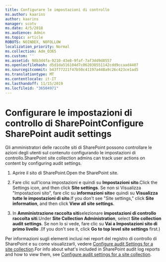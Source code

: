 ```yaml
---
title: Configurare le impostazioni di controllo
ms.author: kaarins
author: kaarins
manager: scotv
ms.date: 4/5/2018
ms.audience: Admin
ms.topic: article
ROBOTS: NOINDEX, NOFOLLOW
localization_priority: Normal
ms.collection: Adm_O365
ms.custom: ''
ms.assetid: 98b3d4fa-9210-43e8-9faf-7af3dd9d8557
ms.openlocfilehash: d5d1da516104d7c062038551142cdd9ccaad4407
ms.sourcegitcommit: b43f77221f47b50c41197a448a9c26c423ce1ad5
ms.translationtype: MT
ms.contentlocale: it-IT
ms.lasthandoff: 11/15/2019
ms.locfileid: "36504971"
---
```

# <a name="configure-sharepoint-audit-settings"></a><span data-ttu-id="dc3eb-102">Configurare le impostazioni di controllo di SharePoint</span><span class="sxs-lookup"><span data-stu-id="dc3eb-102">Configure SharePoint audit settings</span></span>

<span data-ttu-id="dc3eb-103">Gli amministratori delle raccolte siti di SharePoint possono controllare le azioni degli utenti sul contenuto configurando le impostazioni di controllo.</span><span class="sxs-lookup"><span data-stu-id="dc3eb-103">SharePoint site collection admins can track user actions on content by configuring audit settings.</span></span>
  
1. <span data-ttu-id="dc3eb-104">Aprire il sito di SharePoint.</span><span class="sxs-lookup"><span data-stu-id="dc3eb-104">Open the SharePoint site.</span></span>
    
2. <span data-ttu-id="dc3eb-105">Fare clic sull'icona impostazioni e quindi su **Impostazioni sito**.</span><span class="sxs-lookup"><span data-stu-id="dc3eb-105">Click the Settings icon, and then click **Site settings**.</span></span> <span data-ttu-id="dc3eb-106">Se non si Visualizza "Impostazioni sito", fare clic su **informazioni sito**e quindi su **Visualizza tutte le impostazioni di sito**.</span><span class="sxs-lookup"><span data-stu-id="dc3eb-106">If you don't see "Site settings," click **Site information**, and then click **View all site settings**.</span></span>
    
3. <span data-ttu-id="dc3eb-107">In **Amministrazione raccolta siti**selezionare **impostazioni di controllo raccolta siti**.</span><span class="sxs-lookup"><span data-stu-id="dc3eb-107">Under **Site Collection Administration**, select **Site collection audit settings**.</span></span> <span data-ttu-id="dc3eb-108">Se non lo si vede, fare clic su **Vai a Impostazioni sito di primo livello** .</span><span class="sxs-lookup"><span data-stu-id="dc3eb-108">(If you don't see it, click **Go to top level site settings** first.)</span></span> 
    
<span data-ttu-id="dc3eb-109">Per informazioni sugli elementi inclusi nei report del registro di controllo di SharePoint e su come visualizzarli, vedere [Configure audit Settings for a site collection](https://go.microsoft.com/fwlink/?linkid=404050).</span><span class="sxs-lookup"><span data-stu-id="dc3eb-109">For info about what's included in SharePoint audit log reports and how to view them, see [Configure audit settings for a site collection](https://go.microsoft.com/fwlink/?linkid=404050).</span></span>
  

